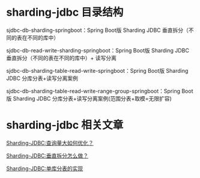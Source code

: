 # sharding-jdbc 目录结构



sjdbc-db-sharding-springboot：Spring Boot版 Sharding JDBC 垂直拆分（不同的表在不同的库中）

sjdbc-db-read-write-sharding-springboot：Spring Boot版 Sharding JDBC 垂直拆分（不同的表在不同的库中）+ 读写分离





sjdbc-db-sharding-table-read-write-springboot：Spring Boot版 Sharding JDBC 分库分表+读写分离案例

sjdbc-db-sharding-table-read-write-range-group-springboot：Spring Boot版 Sharding JDBC 分库分表+读写分离案例(范围分表+取模=无限扩容)

# sharding-jdbc 相关文章

[Sharding-JDBC:查询量大如何优化？](https://mp.weixin.qq.com/s/kp2lJHpTMz4bDWkJYjVbOQ)

[Sharding-JDBC:垂直拆分怎么做？](https://mp.weixin.qq.com/s/wl8h6LIQUHztVuVbjfsU3Q)

[Sharding-JDBC:单库分表的实现](http://cxytiandi.com/blog/detail/36400)
